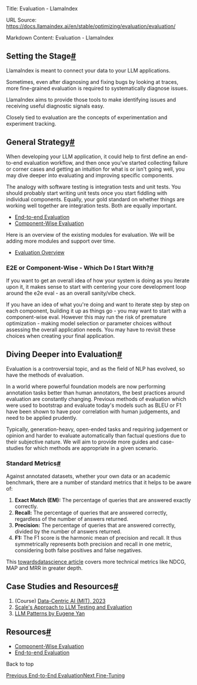Title: Evaluation - LlamaIndex

URL Source: https://docs.llamaindex.ai/en/stable/optimizing/evaluation/evaluation/

Markdown Content:
Evaluation - LlamaIndex


Setting the Stage[#](https://docs.llamaindex.ai/en/stable/optimizing/evaluation/evaluation/#setting-the-stage "Permanent link")
-------------------------------------------------------------------------------------------------------------------------------

LlamaIndex is meant to connect your data to your LLM applications.

Sometimes, even after diagnosing and fixing bugs by looking at traces, more fine-grained evaluation is required to systematically diagnose issues.

LlamaIndex aims to provide those tools to make identifying issues and receiving useful diagnostic signals easy.

Closely tied to evaluation are the concepts of experimentation and experiment tracking.

General Strategy[#](https://docs.llamaindex.ai/en/stable/optimizing/evaluation/evaluation/#general-strategy "Permanent link")
-----------------------------------------------------------------------------------------------------------------------------

When developing your LLM application, it could help to first define an end-to-end evaluation workflow, and then once you've started collecting failure or corner cases and getting an intuition for what is or isn't going well, you may dive deeper into evaluating and improving specific components.

The analogy with software testing is integration tests and unit tests. You should probably start writing unit tests once you start fiddling with individual components. Equally, your gold standard on whether things are working well together are integration tests. Both are equally important.

*   [End-to-end Evaluation](https://docs.llamaindex.ai/en/stable/optimizing/evaluation/e2e_evaluation/)
*   [Component-Wise Evaluation](https://docs.llamaindex.ai/en/stable/optimizing/evaluation/component_wise_evaluation/)

Here is an overview of the existing modules for evaluation. We will be adding more modules and support over time.

*   [Evaluation Overview](https://docs.llamaindex.ai/en/stable/module_guides/evaluating/)

### E2E or Component-Wise - Which Do I Start With?[#](https://docs.llamaindex.ai/en/stable/optimizing/evaluation/evaluation/#e2e-or-component-wise-which-do-i-start-with "Permanent link")

If you want to get an overall idea of how your system is doing as you iterate upon it, it makes sense to start with centering your core development loop around the e2e eval - as an overall sanity/vibe check.

If you have an idea of what you're doing and want to iterate step by step on each component, building it up as things go - you may want to start with a component-wise eval. However this may run the risk of premature optimization - making model selection or parameter choices without assessing the overall application needs. You may have to revisit these choices when creating your final application.

Diving Deeper into Evaluation[#](https://docs.llamaindex.ai/en/stable/optimizing/evaluation/evaluation/#diving-deeper-into-evaluation "Permanent link")
-------------------------------------------------------------------------------------------------------------------------------------------------------

Evaluation is a controversial topic, and as the field of NLP has evolved, so have the methods of evaluation.

In a world where powerful foundation models are now performing annotation tasks better than human annotators, the best practices around evaluation are constantly changing. Previous methods of evaluation which were used to bootstrap and evaluate today's models such as BLEU or F1 have been shown to have poor correlation with human judgements, and need to be applied prudently.

Typically, generation-heavy, open-ended tasks and requiring judgement or opinion and harder to evaluate automatically than factual questions due to their subjective nature. We will aim to provide more guides and case-studies for which methods are appropriate in a given scenario.

### Standard Metrics[#](https://docs.llamaindex.ai/en/stable/optimizing/evaluation/evaluation/#standard-metrics "Permanent link")

Against annotated datasets, whether your own data or an academic benchmark, there are a number of standard metrics that it helps to be aware of:

1.  **Exact Match (EM):** The percentage of queries that are answered exactly correctly.
2.  **Recall:** The percentage of queries that are answered correctly, regardless of the number of answers returned.
3.  **Precision:** The percentage of queries that are answered correctly, divided by the number of answers returned.
4.  **F1:** The F1 score is the harmonic mean of precision and recall. It thus symmetrically represents both precision and recall in one metric, considering both false positives and false negatives.

This [towardsdatascience article](https://towardsdatascience.com/ranking-evaluation-metrics-for-recommender-systems-263d0a66ef54) covers more technical metrics like NDCG, MAP and MRR in greater depth.

Case Studies and Resources[#](https://docs.llamaindex.ai/en/stable/optimizing/evaluation/evaluation/#case-studies-and-resources "Permanent link")
-------------------------------------------------------------------------------------------------------------------------------------------------

1.  (Course) [Data-Centric AI (MIT), 2023](https://www.youtube.com/playlist?list=PLnSYPjg2dHQKdig0vVbN-ZnEU0yNJ1mo5)
2.  [Scale's Approach to LLM Testing and Evaluation](https://scale.com/llm-test-evaluation)
3.  [LLM Patterns by Eugene Yan](https://eugeneyan.com/writing/llm-patterns/)

Resources[#](https://docs.llamaindex.ai/en/stable/optimizing/evaluation/evaluation/#resources "Permanent link")
---------------------------------------------------------------------------------------------------------------

*   [Component-Wise Evaluation](https://docs.llamaindex.ai/en/stable/optimizing/evaluation/component_wise_evaluation/)
*   [End-to-end Evaluation](https://docs.llamaindex.ai/en/stable/optimizing/evaluation/e2e_evaluation/)

Back to top

[Previous End-to-End Evaluation](https://docs.llamaindex.ai/en/stable/optimizing/evaluation/e2e_evaluation/)[Next Fine-Tuning](https://docs.llamaindex.ai/en/stable/optimizing/fine-tuning/fine-tuning/)
